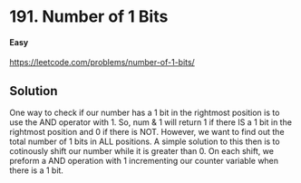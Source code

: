 # 191. Number of 1 Bits

#### Easy

https://leetcode.com/problems/number-of-1-bits/

## Solution

One way to check if our number has a 1 bit in the rightmost position is to use the AND operator with 1.
So, num & 1 will return 1 if there IS a 1 bit in the rightmost position and 0 if there is NOT. However, we want to find out the total number of 1 bits in ALL positions. A simple solution to this then is to cotinously shift our number while it is greater than 0. On each shift, we preform a AND operation with 1 incrementing our counter variable when there is a 1 bit.
